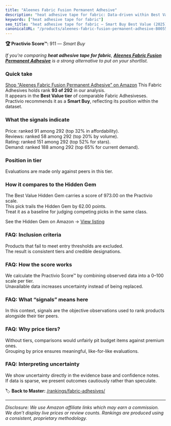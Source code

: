 ```yaml
---
title: "Aleenes Fabric Fusion Permanent Adhesive"
description: "heat adhesive tape for fabric: Data-driven within Best Value ranking using the Practivio Score™. Positioned by quality, value, demand, findability, momentum."
keywords: ["heat adhesive tape for fabric"]
seo_title: "heat adhesive tape for fabric — Smart Buy Best Value (2025)"
canonicalURL: "/products/aleenes-fabric-fusion-permanent-adhesive-B005572IQW/"
---
```


**🏆 Practivio Score™:** 911 — _Smart Buy_


*If you're comparing **heat adhesive tape for fabric**, **[Aleenes Fabric Fusion Permanent Adhesive](https://www.amazon.com/dp/B005572IQW?tag=practivio-20)** is a strong alternative to put on your shortlist.*
### Quick take
[Shop “Aleenes Fabric Fusion Permanent Adhesive” on Amazon](https://www.amazon.com/dp/B005572IQW?tag=practivio-20)
This Fabric Adhesives holds rank **93 of 292** in our analysis.  
It appears in the **Best Value tier** of comparable Fabric Adhesiveses.  
Practivio recommends it as a **Smart Buy**, reflecting its position within the dataset.

### What the signals indicate
Price: ranked 91 among 292 (top 32% in affordability).  
Reviews: ranked 58 among 292 (top 20% by volume).  
Rating: ranked 151 among 292 (top 52% for stars).  
Demand: ranked 188 among 292 (top 65% for current demand).

### Position in tier
Evaluations are made only against peers in this tier.

### How it compares to the Hidden Gem
The Best Value Hidden Gem carries a score of 973.00 on the Practivio scale.  
This pick trails the Hidden Gem by 62.00 points.  
Treat it as a baseline for judging competing picks in the same class.  

See the Hidden Gem on Amazon → [View listing](https://www.amazon.com/dp/B00178QSE6?tag=practivio-20)

### FAQ: Inclusion criteria
Products that fail to meet entry thresholds are excluded.  
The result is consistent tiers and credible designations.

### FAQ: How the score works
We calculate the Practivio Score™ by combining observed data into a 0–100 scale per tier.  
Unavailable data increases uncertainty instead of being replaced.

### FAQ: What “signals” means here
In this context, signals are the objective observations used to rank products alongside their tier peers.

### FAQ: Why price tiers?
Without tiers, comparisons would unfairly pit budget items against premium ones.  
Grouping by price ensures meaningful, like-for-like evaluations.

### FAQ: Interpreting uncertainty
We show uncertainty directly in the evidence base and confidence notes.  
If data is sparse, we present outcomes cautiously rather than speculate.


🏷️ **Back to Master:** [/rankings/fabric-adhesives/](/rankings/fabric-adhesives/)

---
_Disclosure: We use Amazon affiliate links which may earn a commission. We don’t display live prices or review counts. Rankings are produced using a consistent, proprietary methodology._

